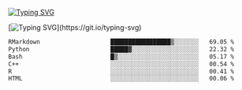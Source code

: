 [![Typing SVG](https://readme-typing-svg.demolab.com?font=Fira+Code&duration=1&pause=1000&center=true&vCenter=true&width=435&lines=Ivy+Streeter)](https://git.io/typing-svg)

[![Typing SVG](https://readme-typing-svg.demolab.com?font=Fira+Code&pause=1000&center=true&width=435&lines=Hello%2C+nice+to+meet+you!;I+am+a+researcher+in+biotech.;I+am+interested+in+bioinformatics.;I+am+self-taught+and+love+learning.;Feel+free+to+reach+out!)](https://git.io/typing-svg)
<!--START_SECTION:waka-->

```txt
RMarkdown                    █████████████████▒░░░░░░░   69.05 %
Python                       █████▓░░░░░░░░░░░░░░░░░░░   22.32 %
Bash                         █▒░░░░░░░░░░░░░░░░░░░░░░░   05.17 %
C++                          ░░░░░░░░░░░░░░░░░░░░░░░░░   00.54 %
R                            ░░░░░░░░░░░░░░░░░░░░░░░░░   00.41 %
HTML                         ░░░░░░░░░░░░░░░░░░░░░░░░░   00.06 %
```

<!--END_SECTION:waka-->
